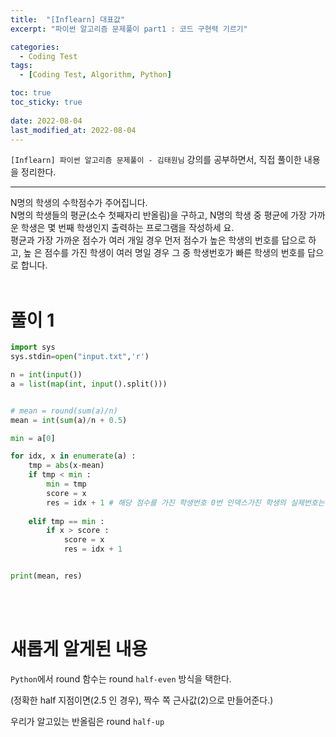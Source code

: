 ```yaml
---
title:  "[Inflearn] 대표값"
excerpt: "파이썬 알고리즘 문제풀이 part1 : 코드 구현력 기르기"

categories:
  - Coding Test
tags:
  - [Coding Test, Algorithm, Python]

toc: true
toc_sticky: true
 
date: 2022-08-04
last_modified_at: 2022-08-04
---
```


`[Inflearn] 파이썬 알고리즘 문제풀이 - 김태원님` 강의를 공부하면서, 직접 풀이한 내용을 정리한다. 

---


N명의 학생의 수학점수가 주어집니다.<br> N명의 학생들의 평균(소수 첫째자리 반올림)을 구하고, 
N명의 학생 중 평균에 가장 가까운 학생은 몇 번째 학생인지 출력하는 프로그램을 작성하세
요.<br>
평균과 가장 가까운 점수가 여러 개일 경우 먼저 점수가 높은 학생의 번호를 답으로 하고, 높
은 점수를 가진 학생이 여러 명일 경우 그 중 학생번호가 빠른 학생의 번호를 답으로 합니다.
<br><br>

# 풀이 1

```python
import sys
sys.stdin=open("input.txt",'r')

n = int(input())
a = list(map(int, input().split()))


# mean = round(sum(a)/n)
mean = int(sum(a)/n + 0.5)

min = a[0]

for idx, x in enumerate(a) :
    tmp = abs(x-mean)
    if tmp < min : 
        min = tmp
        score = x
        res = idx + 1 # 해당 점수를 가진 학생번호 0번 인덱스가진 학생의 실제번호는 1번
        
    elif tmp == min :
        if x > score : 
            score = x
            res = idx + 1


print(mean, res)
```

<br><br>

# 새롭게 알게된 내용
`Python`에서 round 함수는 round `half-even` 방식을 택한다.

(정확한 half 지점이면(2.5 인 경우), 짝수 쪽 근사값(2)으로 만들어준다.)

우리가 알고있는 반올림은 round `half-up`
